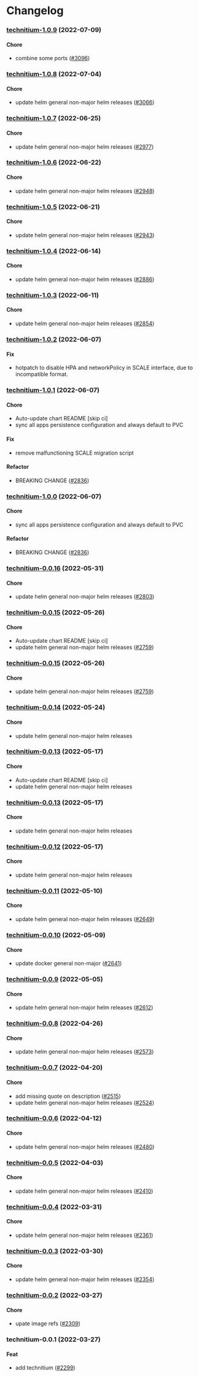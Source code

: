 # Changelog<br>


<a name="technitium-1.0.9"></a>
### [technitium-1.0.9](https://github.com/truecharts/apps/compare/technitium-1.0.8...technitium-1.0.9) (2022-07-09)

#### Chore

* combine some ports ([#3096](https://github.com/truecharts/apps/issues/3096))



<a name="technitium-1.0.8"></a>
### [technitium-1.0.8](https://github.com/truecharts/apps/compare/technitium-1.0.7...technitium-1.0.8) (2022-07-04)

#### Chore

* update helm general non-major helm releases ([#3066](https://github.com/truecharts/apps/issues/3066))



<a name="technitium-1.0.7"></a>
### [technitium-1.0.7](https://github.com/truecharts/apps/compare/technitium-1.0.6...technitium-1.0.7) (2022-06-25)

#### Chore

* update helm general non-major helm releases ([#2977](https://github.com/truecharts/apps/issues/2977))



<a name="technitium-1.0.6"></a>
### [technitium-1.0.6](https://github.com/truecharts/apps/compare/technitium-1.0.5...technitium-1.0.6) (2022-06-22)

#### Chore

* update helm general non-major helm releases ([#2948](https://github.com/truecharts/apps/issues/2948))



<a name="technitium-1.0.5"></a>
### [technitium-1.0.5](https://github.com/truecharts/apps/compare/technitium-1.0.4...technitium-1.0.5) (2022-06-21)

#### Chore

* update helm general non-major helm releases ([#2943](https://github.com/truecharts/apps/issues/2943))



<a name="technitium-1.0.4"></a>
### [technitium-1.0.4](https://github.com/truecharts/apps/compare/technitium-1.0.3...technitium-1.0.4) (2022-06-14)

#### Chore

* update helm general non-major helm releases ([#2886](https://github.com/truecharts/apps/issues/2886))



<a name="technitium-1.0.3"></a>
### [technitium-1.0.3](https://github.com/truecharts/apps/compare/technitium-1.0.2...technitium-1.0.3) (2022-06-11)

#### Chore

* update helm general non-major helm releases ([#2854](https://github.com/truecharts/apps/issues/2854))



<a name="technitium-1.0.2"></a>
### [technitium-1.0.2](https://github.com/truecharts/apps/compare/technitium-1.0.1...technitium-1.0.2) (2022-06-07)

#### Fix

* hotpatch to disable HPA and networkPolicy in SCALE interface, due to incompatible format.



<a name="technitium-1.0.1"></a>
### [technitium-1.0.1](https://github.com/truecharts/apps/compare/technitium-0.0.16...technitium-1.0.1) (2022-06-07)

#### Chore

* Auto-update chart README [skip ci]
* sync all apps persistence configuration and always default to PVC

#### Fix

* remove malfunctioning SCALE migration script

#### Refactor

* BREAKING CHANGE ([#2836](https://github.com/truecharts/apps/issues/2836))



<a name="technitium-1.0.0"></a>
### [technitium-1.0.0](https://github.com/truecharts/apps/compare/technitium-0.0.16...technitium-1.0.0) (2022-06-07)

#### Chore

* sync all apps persistence configuration and always default to PVC

#### Refactor

* BREAKING CHANGE ([#2836](https://github.com/truecharts/apps/issues/2836))



<a name="technitium-0.0.16"></a>
### [technitium-0.0.16](https://github.com/truecharts/apps/compare/technitium-0.0.15...technitium-0.0.16) (2022-05-31)

#### Chore

* update helm general non-major helm releases ([#2803](https://github.com/truecharts/apps/issues/2803))



<a name="technitium-0.0.15"></a>
### [technitium-0.0.15](https://github.com/truecharts/apps/compare/technitium-0.0.14...technitium-0.0.15) (2022-05-26)

#### Chore

* Auto-update chart README [skip ci]
* update helm general non-major helm releases ([#2759](https://github.com/truecharts/apps/issues/2759))



<a name="technitium-0.0.15"></a>
### [technitium-0.0.15](https://github.com/truecharts/apps/compare/technitium-0.0.14...technitium-0.0.15) (2022-05-26)

#### Chore

* update helm general non-major helm releases ([#2759](https://github.com/truecharts/apps/issues/2759))



<a name="technitium-0.0.14"></a>
### [technitium-0.0.14](https://github.com/truecharts/apps/compare/technitium-0.0.13...technitium-0.0.14) (2022-05-24)

#### Chore

* update helm general non-major helm releases



<a name="technitium-0.0.13"></a>
### [technitium-0.0.13](https://github.com/truecharts/apps/compare/technitium-0.0.12...technitium-0.0.13) (2022-05-17)

#### Chore

* Auto-update chart README [skip ci]
* update helm general non-major helm releases



<a name="technitium-0.0.13"></a>
### [technitium-0.0.13](https://github.com/truecharts/apps/compare/technitium-0.0.12...technitium-0.0.13) (2022-05-17)

#### Chore

* update helm general non-major helm releases



<a name="technitium-0.0.12"></a>
### [technitium-0.0.12](https://github.com/truecharts/apps/compare/technitium-0.0.11...technitium-0.0.12) (2022-05-17)

#### Chore

* update helm general non-major helm releases



<a name="technitium-0.0.11"></a>
### [technitium-0.0.11](https://github.com/truecharts/apps/compare/technitium-0.0.10...technitium-0.0.11) (2022-05-10)

#### Chore

* update helm general non-major helm releases ([#2649](https://github.com/truecharts/apps/issues/2649))



<a name="technitium-0.0.10"></a>
### [technitium-0.0.10](https://github.com/truecharts/apps/compare/technitium-0.0.9...technitium-0.0.10) (2022-05-09)

#### Chore

* update docker general non-major ([#2641](https://github.com/truecharts/apps/issues/2641))



<a name="technitium-0.0.9"></a>
### [technitium-0.0.9](https://github.com/truecharts/apps/compare/technitium-0.0.8...technitium-0.0.9) (2022-05-05)

#### Chore

* update helm general non-major helm releases ([#2612](https://github.com/truecharts/apps/issues/2612))



<a name="technitium-0.0.8"></a>
### [technitium-0.0.8](https://github.com/truecharts/apps/compare/technitium-0.0.7...technitium-0.0.8) (2022-04-26)

#### Chore

* update helm general non-major helm releases ([#2573](https://github.com/truecharts/apps/issues/2573))



<a name="technitium-0.0.7"></a>
### [technitium-0.0.7](https://github.com/truecharts/apps/compare/technitium-0.0.6...technitium-0.0.7) (2022-04-20)

#### Chore

* add missing quote on description ([#2515](https://github.com/truecharts/apps/issues/2515))
* update helm general non-major helm releases ([#2524](https://github.com/truecharts/apps/issues/2524))



<a name="technitium-0.0.6"></a>
### [technitium-0.0.6](https://github.com/truecharts/apps/compare/technitium-0.0.5...technitium-0.0.6) (2022-04-12)

#### Chore

* update helm general non-major helm releases ([#2480](https://github.com/truecharts/apps/issues/2480))



<a name="technitium-0.0.5"></a>
### [technitium-0.0.5](https://github.com/truecharts/apps/compare/technitium-0.0.4...technitium-0.0.5) (2022-04-03)

#### Chore

* update helm general non-major helm releases ([#2410](https://github.com/truecharts/apps/issues/2410))



<a name="technitium-0.0.4"></a>
### [technitium-0.0.4](https://github.com/truecharts/apps/compare/technitium-0.0.3...technitium-0.0.4) (2022-03-31)

#### Chore

* update helm general non-major helm releases ([#2361](https://github.com/truecharts/apps/issues/2361))



<a name="technitium-0.0.3"></a>
### [technitium-0.0.3](https://github.com/truecharts/apps/compare/technitium-0.0.2...technitium-0.0.3) (2022-03-30)

#### Chore

* update helm general non-major helm releases ([#2354](https://github.com/truecharts/apps/issues/2354))



<a name="technitium-0.0.2"></a>
### [technitium-0.0.2](https://github.com/truecharts/apps/compare/technitium-0.0.1...technitium-0.0.2) (2022-03-27)

#### Chore

* upate image refs ([#2309](https://github.com/truecharts/apps/issues/2309))



<a name="technitium-0.0.1"></a>
### technitium-0.0.1 (2022-03-27)

#### Feat

* add technitium ([#2299](https://github.com/truecharts/apps/issues/2299))
